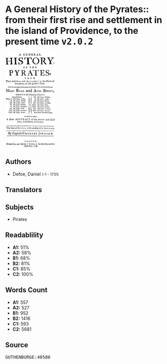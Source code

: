 # A General History of the Pyrates:: from their first rise and settlement in the island of Providence, to the present time <kbd>v2.0.2</kbd>

![](./cover.medium.jpg "")

## Authors


 - Defoe, Daniel <small>(-1 - 1731)</small>

## Translators



## Subjects


 - Pirates

## Readablility


 - **A1:** 51%
 - **A2:** 58%
 - **B1:** 68%
 - **B2:** 81%
 - **C1:** 85%
 - **C2:** 100%

## Words Count


 - **A1:** 557
 - **A2:** 527
 - **B1:** 952
 - **B2:** 1416
 - **C1:** 593
 - **C2:** 5681

## Source


<kbd>GUTHENBURGE:40580</kbd>
